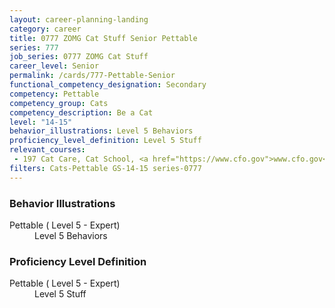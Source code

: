 ```yaml
---
layout: career-planning-landing
category: career
title: 0777 ZOMG Cat Stuff Senior Pettable
series: 777
job_series: 0777 ZOMG Cat Stuff
career_level: Senior
permalink: /cards/777-Pettable-Senior
functional_competency_designation: Secondary
competency: Pettable
competency_group: Cats
competency_description: Be a Cat
level: "14-15"
behavior_illustrations: Level 5 Behaviors
proficiency_level_definition: Level 5 Stuff
relevant_courses: 
 - 197 Cat Care, Cat School, <a href="https://www.cfo.gov">www.cfo.gov</a>
filters: Cats-Pettable GS-14-15 series-0777
---
```


<div class="desktop:grid-col-6 margin-y-205">
  <div class="border-top-05 bg-white padding-2 shadow-5 height-full members-hover border-1px border-gray-30 border-top-orange radius-lg">
    <h3>Behavior Illustrations</h3>
    <dl class="text-base"><dt>Pettable ( Level 5 - Expert)</dt><dd>Level 5 Behaviors</dd></dl>
  </div>
</div>
<div class="desktop:grid-col-6 margin-y-205">
  <div class="border-top-05 bg-white padding-2 shadow-5 height-full members-hover border-1px border-gray-30 border-top-orange radius-lg">
    <h3>Proficiency Level Definition</h3>
    <dl class="text-base"><dt>Pettable ( Level 5 - Expert)</dt><dd>Level 5 Stuff</dd></dl>
  </div>
</div>